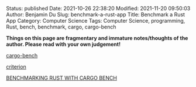 Status: published
Date: 2021-10-26 22:38:20
Modified: 2021-11-20 09:50:03
Author: Benjamin Du
Slug: benchmark-a-rust-app
Title: Benchmark a Rust App
Category: Computer Science
Tags: Computer Science, programming, Rust, bench, benchmark, cargo, cargo-bench

**Things on this page are fragmentary and immature notes/thoughts of the author. Please read with your own judgement!**

[cargo-bench](https://doc.rust-lang.org/cargo/commands/cargo-bench.html)

[criterion](https://crates.io/crates/criterion)

[BENCHMARKING RUST WITH CARGO BENCH](http://seenaburns.com/benchmarking-rust-with-cargo-bench/)